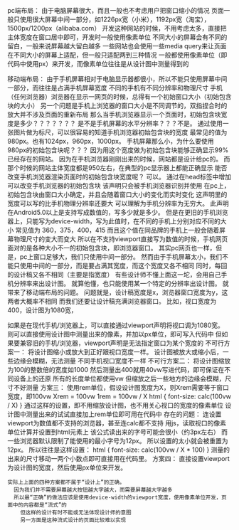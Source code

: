 
pc端布局：
  由于电脑屏幕很大，而且一般也不考虑用户把窗口缩小的情况
  页面一般只使用很大屏幕中间一部分，如1226px宽（小米），1192px宽（淘宝），1500px/1200px（alibaba.com）
  开发这种网站的时候，不用考虑太多，直接把主体宽度在窗口居中即可，开发时一般使用像素单位
    不同大小的屏幕会有不同的留白，一般来说屏幕越大留白越多
    一些网站也会使用一些media query来让页面在不同大小的屏幕上适配，但一般只适配两到三种情况
  一般都使用像素单位（即代码中使用px）来开发，而像素单位往往是从设计图中测量得到的

移动端布局：
  由于手机屏幕相对于电脑显示器都很小，所以不能只使用屏幕中间一部分，而往往是占满手机屏幕宽度
  不同的手机有不同分辨率和物理尺寸
  手机（任何浏览器）浏览器在显示一网页的时候，总得有一个初始窗口大小（初始包含块的大小）
    另一个问题是手机上浏览器的窗口大小是不同调节的，双指捏合时的放大并不涉及页面的重新布局
  那么当手机浏览器显示一个页面时，初始包含块宽度是多少？？？？？？？
    是不是手机屏幕的水平分辨率？？？不是。
    通过使用一张图片做为标尺，可以很容易的知道手机浏览器初始包含块的宽度
      最常见的值为980px。也有1024px，960px，1000px。
        手机屏幕那么小，为什么要使用980px的初始包含块呢？？？
          因为用这个宽度做为初始包含块能够正确显示99%已经存在的网站。
            因为在手机浏览器刚刚出来的时候，网站都是设计给pc的。
              而那个时候的网站主体宽度都是950左右，在典型的pc显示器上都能正确显示
  能否改变手机浏览器渲染页面时的初始包含块宽度呢？
    可以。
      通过在head标签中增加
        <meta name="viewport" content="width=1200">
        <meta name="viewport" content="width=device-width">
      可以改变手机浏览器的初始包含块
        该声明只会被手机浏览器识别并使用
          在pc上，初始包含块由窗口大小确定，并且会随着窗口大小的变化而实时变化
      这声明里的宽度可以写的比手机物理分辨率还要大
        可以理解为手机分辨率为无穷大。
      此声明在Android5.0以上是支持写成数值的，写多少就是多少。
      但是在更旧的手机浏览器上，只能写为device-width，写为此值时，在不同的手机上分别对应不同的大小
        常见值为
          360，375，400，415
        而且这个值在同品牌的手机上一般会随着屏幕物理尺寸的变大而变大
  所以在不支持viewport直接写为数值的时候，手机网页面对的是各种大小不一的初始包含块，即浏览器窗口。
    其实pc网页也一样，但是，pc上窗口足够大，我们只使用中间一部分。
  然而由于手机屏幕太小，我们不能只使用中间的一部分，而是要占满其宽度，而这个宽度又各不相同
    同时，每回的设计稿又各不相同（主要是指宽度）
      有些设计师不懂上面这一坨，会用自己手机分辨率来出设计图。
        就算他懂，也只能使用某一个特定的分辨率出设计图。
  就带来了移动端布局的问题。
    问题就是，设计稿宽度是x，浏览器窗口宽度为y，这两者大概率不相同
      而我们还要让设计稿充满浏览器窗口。
    比如，视口宽度为400，设计图为1080宽，

  如果是在现代手机/浏览器上，可以直接通过viewport声明将视口调为1080宽。
    则可以直接使用设计图中测量出来的像素，并加以px单位，即可写入代码中
  但如果要兼容旧的手机/浏览器，viewport声明是无法指定窗口为某个宽度的
    不可行方案一：
      将设计图缩小或放大到正好跟视口宽度一样。
        设计图被放大或缩小后，一些边缘会模糊，无法测量
        不同手机视口宽度不一样
    不可行方案二：
      将设计图缩放为100的整数倍的宽度如1000
        然后测量出400就用40vw写进代码，即可保证在不同设备上的还原
          所有的长度单位都使用vw
        但缩放之后一些地方的边缘会模糊，尺寸不好测量
    方案三：
      使用rem单位，假设设计图宽度为X，则Xrem需要等于窗口宽度，即100vw
        Xrem = 100vw
        1rem = 100vw / X
        html { font-size: calc(100vw / X) }
      通过这样的设置，即不用缩放设计图，也不用关心视口的宽度的像素单位
      设计图中测量出来的试试直接加上rem单位即可用在代码中
      存在的问题：
        连设置viewport为数值都不支持的浏览器，甚至连calc都不支持
          用js，读取视口的像素单位计算并设置到html元素上
        该公式读出来的字号可能会很小（约3px左右）
          而一些浏览器默认限制了能使用的最小字号为12px。
            所以设置的太小就会被重置为12px。
          所以往往是这样设置：
            html { font-size: calc(100vw / X * 100) }
          测量的出来的尺寸移动一两个小数点即可直接用在代码里。
    方案四：
      直接设置viewport为设计图的宽度，然后使用px单位来开发。

    实际上上面的四种方案都不属于“设计上”的正确。
      因为我们并不需要屏幕越大按钮越大字越大，而需要屏幕越大字越多
      所以最“正确”的做法应该是使用device-width的viewport宽度，使用像素单位开发，页面中的内容都是“流式”的
        但这样的设计有时不能或无法体现设计师的意图
        另一方面是这种流式设计的页面比较难以实现
